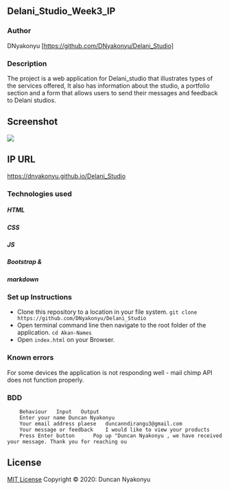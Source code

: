## Delani_Studio_Week3_IP

### Author

DNyakonyu [https://github.com/DNyakonyu/Delani_Studio]

### Description

The project is a web application for Delani_studio that illustrates types of the services offered, It also has information about the studio, a portfolio section and a form that allows users to send their messages and feedback to Delani studios.


## Screenshot

![](https://github.com/DNyakonyu/Delani_Studio/blob/master/images/backgrounds/h_img.png)

## IP URL

https://dnyakonyu.github.io/Delani_Studio

### Technologies used

##### HTML
##### CSS
##### JS
##### Bootstrap &
##### markdown




### Set up Instructions


- Clone this repository to a location in your file system. `git clone https://github.com/DNyakonyu/Delani_Studio`
- Open terminal command line then navigate to the root folder of the application. `cd Akan-Names`
- Open `index.html` on your Browser.


### Known errors

 For some devices the application is not responding well - mail chimp API does not function properly.

### BDD


		Behaviour	Input	Output
		Enter your name	Duncan Nyakonyu
		Your email address plaese	duncanndirangu3@gmail.com
		Your message or feedback	I would like to view your products
		Press Enter button		Pop up "Duncan Nyakonyu , we have received your message. Thank you for reaching ou


## License
[MIT License](https://choosealicense.com/licenses/mit/) Copyright © 2020: Duncan Nyakonyu
